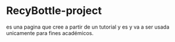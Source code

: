 # RecyBottle-project
es una pagina que cree a partir de un tutorial y es y va a ser usada unicamente para fines académicos.
